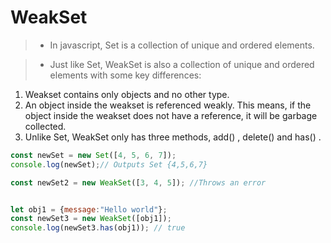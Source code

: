 # WeakSet

> - In javascript, Set is a collection of unique and ordered elements.

> - Just like Set, WeakSet is also a collection of unique and ordered elements with some key differences:
1. Weakset contains only objects and no other type.
2. An object inside the weakset is referenced weakly. This means, if the object inside the weakset does not have a reference, it will be garbage collected.
3. Unlike Set, WeakSet only has three methods, add() , delete() and has() .

````javascript
const newSet = new Set([4, 5, 6, 7]);
console.log(newSet);// Outputs Set {4,5,6,7}

const newSet2 = new WeakSet([3, 4, 5]); //Throws an error


let obj1 = {message:"Hello world"};
const newSet3 = new WeakSet([obj1]);
console.log(newSet3.has(obj1)); // true
````
